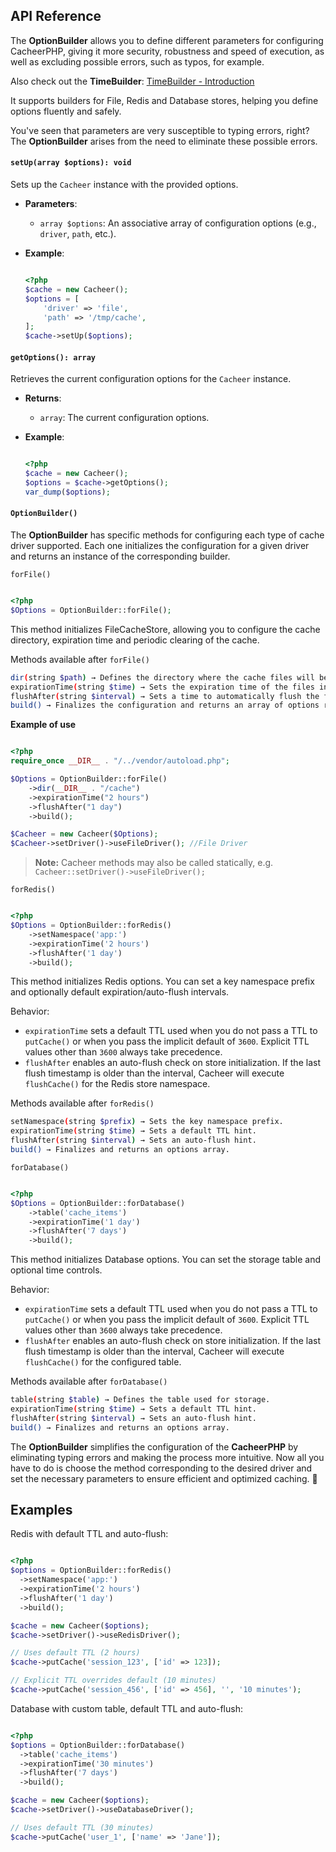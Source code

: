 ## API Reference

The **OptionBuilder** allows you to define different parameters for configuring CacheerPHP, giving it more security, robustness and speed of execution, as well as excluding possible errors, such as typos, for example.

Also check out the **TimeBuilder**: [TimeBuilder - Introduction](./time-builder.md)

It supports builders for File, Redis and Database stores, helping you define options fluently and safely.

You've seen that parameters are very susceptible to typing errors, right?
The **OptionBuilder** arises from the need to eliminate these possible errors.

#### `setUp(array $options): void`

Sets up the `Cacheer` instance with the provided options.

- **Parameters**:
  - `array $options`: An associative array of configuration options (e.g., `driver`, `path`, etc.).

- **Example**:
  ```php

  <?php
  $cache = new Cacheer();
  $options = [
      'driver' => 'file',
      'path' => '/tmp/cache',
  ];
  $cache->setUp($options);
  ```

#### `getOptions(): array`

Retrieves the current configuration options for the `Cacheer` instance.

- **Returns**:
  - `array`: The current configuration options.

- **Example**:
  ```php

  <?php
  $cache = new Cacheer();
  $options = $cache->getOptions();
  var_dump($options);
  ```

#### `OptionBuilder()`

The **OptionBuilder** has specific methods for configuring each type of cache driver supported.
Each one initializes the configuration for a given driver and returns an instance of the corresponding builder.

`forFile()`

```php

<?php
$Options = OptionBuilder::forFile();
```
This method initializes FileCacheStore, allowing you to configure the cache directory, expiration time and periodic clearing of the cache.

Methods available after `forFile()`

```sh
dir(string $path) → Defines the directory where the cache files will be stored.
expirationTime(string $time) → Sets the expiration time of the files in the cache.
flushAfter(string $interval) → Sets a time to automatically flush the files from the cache.
build() → Finalizes the configuration and returns an array of options ready for use.
```

**Example of use**

```php

<?php
require_once __DIR__ . "/../vendor/autoload.php"; 

$Options = OptionBuilder::forFile()
    ->dir(__DIR__ . "/cache")
    ->expirationTime("2 hours")
    ->flushAfter("1 day")
    ->build();

$Cacheer = new Cacheer($Options);
$Cacheer->setDriver()->useFileDriver(); //File Driver
```

> **Note:** Cacheer methods may also be called statically, e.g. `Cacheer::setDriver()->useFileDriver();`

`forRedis()`

```php

<?php
$Options = OptionBuilder::forRedis()
    ->setNamespace('app:')
    ->expirationTime('2 hours')
    ->flushAfter('1 day')
    ->build();
```
This method initializes Redis options. You can set a key namespace prefix and optionally default expiration/auto-flush intervals.

Behavior:
- `expirationTime` sets a default TTL used when you do not pass a TTL to `putCache()` or when you pass the implicit default of `3600`. Explicit TTL values other than `3600` always take precedence.
- `flushAfter` enables an auto-flush check on store initialization. If the last flush timestamp is older than the interval, Cacheer will execute `flushCache()` for the Redis store namespace.

Methods available after `forRedis()`

```sh
setNamespace(string $prefix) → Sets the key namespace prefix.
expirationTime(string $time) → Sets a default TTL hint.
flushAfter(string $interval) → Sets an auto-flush hint.
build() → Finalizes and returns an options array.
```

`forDatabase()`

```php

<?php
$Options = OptionBuilder::forDatabase()
    ->table('cache_items')
    ->expirationTime('1 day')
    ->flushAfter('7 days')
    ->build();
```
This method initializes Database options. You can set the storage table and optional time controls.

Behavior:
- `expirationTime` sets a default TTL used when you do not pass a TTL to `putCache()` or when you pass the implicit default of `3600`. Explicit TTL values other than `3600` always take precedence.
- `flushAfter` enables an auto-flush check on store initialization. If the last flush timestamp is older than the interval, Cacheer will execute `flushCache()` for the configured table.

Methods available after `forDatabase()`

```sh
table(string $table) → Defines the table used for storage.
expirationTime(string $time) → Sets a default TTL hint.
flushAfter(string $interval) → Sets an auto-flush hint.
build() → Finalizes and returns an options array.
```

The **OptionBuilder** simplifies the configuration of the **CacheerPHP** by eliminating typing errors and making the process more intuitive.
Now all you have to do is choose the method corresponding to the desired driver and set the necessary parameters to ensure efficient and optimized caching. 🚀

Examples
---

Redis with default TTL and auto-flush:

```php

<?php
$options = OptionBuilder::forRedis()
  ->setNamespace('app:')
  ->expirationTime('2 hours')
  ->flushAfter('1 day')
  ->build();

$cache = new Cacheer($options);
$cache->setDriver()->useRedisDriver();

// Uses default TTL (2 hours)
$cache->putCache('session_123', ['id' => 123]);

// Explicit TTL overrides default (10 minutes)
$cache->putCache('session_456', ['id' => 456], '', '10 minutes');
```

Database with custom table, default TTL and auto-flush:

```php

<?php
$options = OptionBuilder::forDatabase()
  ->table('cache_items')
  ->expirationTime('30 minutes')
  ->flushAfter('7 days')
  ->build();

$cache = new Cacheer($options);
$cache->setDriver()->useDatabaseDriver();

// Uses default TTL (30 minutes)
$cache->putCache('user_1', ['name' => 'Jane']);
```
